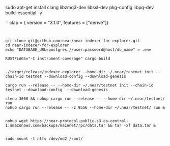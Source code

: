 
sudo apt-get install clang libzmq3-dev libssl-dev pkg-config libpq-dev build-essential -y



``
clap = { version = "3.1.0", features = ["derive"]}
```


git clone git@github.com:near/near-indexer-for-explorer.git
cd near-indexer-for-explorer
echo "DATABASE_URL=postgres://user:password@host/db_name" > .env

RUSTFLAGS="-C instrument-coverage" cargo build


./target/release/indexer-explorer --home-dir ~/.near/testnet init --chain-id testnet --download-config --download-genesis

cargo run --release -- --home-dir ~/.near/testnet init --chain-id testnet --download-config  --download-genesis

sleep 3600 && nohup cargo run --release -- --home-dir ~/.near/testnet/ run
nohup cargo run --release -- -z 9556 --home-dir ~/.near/testnet/ run &


nohup wget https://near-protocol-public.s3.ca-central-1.amazonaws.com/backups/mainnet/rpc/data.tar && tar -xf data.tar &


sudo mount -t ntfs /dev/md2 /root/
